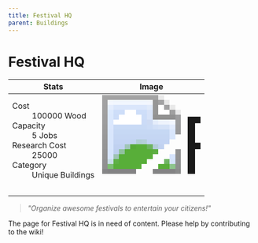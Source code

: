 ```yaml
---
title: Festival HQ
parent: Buildings
---
```

# Festival HQ

[//]: # (Pre-generated content)
<table><thead><tr><th>Stats</th><th>Image</th></tr></thead><tbody><tr><td><dl><dt>Cost</dt><dd>100000 Wood</dd><dt>Capacity</dt><dd>5 Jobs</dd><dt>Research Cost</dt><dd>25000</dd><dt>Category</dt><dd>Unique Buildings</dd></dl></td><td><style>.building-image {width: 200px;height: 200px;overflow: hidden;position: relative;}.building-image img {image-rendering: pixelated;object-fit: none;transform: scale(10);transform-origin: left top;position: absolute;left: 0;top: 0;}</style><div class="building-image"><img style="object-position: -652px -831px;" src="https://tfe2-wiki.github.io/assets/sprites.png" alt="Festival HQ Back"><img style="object-position: -630px -831px;" src="https://tfe2-wiki.github.io/assets/sprites.png" alt="Festival HQ"></div></td></tr></tbody></table><blockquote><i>"Organize awesome festivals to entertain your citizens!"</i></blockquote>

The page for Festival HQ is in need of content. Please help by contributing to the wiki!
